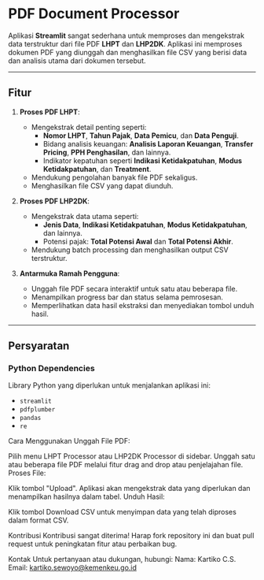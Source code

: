 # PDF Document Processor

Aplikasi **Streamlit** sangat sederhana untuk memproses dan mengekstrak data terstruktur dari file PDF **LHPT** dan **LHP2DK**. Aplikasi ini memproses dokumen PDF yang diunggah dan menghasilkan file CSV yang berisi data dan analisis utama dari dokumen tersebut.

---

## Fitur

1. **Proses PDF LHPT**:
   - Mengekstrak detail penting seperti:
     - **Nomor LHPT**, **Tahun Pajak**, **Data Pemicu**, dan **Data Penguji**.
     - Bidang analisis keuangan: **Analisis Laporan Keuangan**, **Transfer Pricing**, **PPH Penghasilan**, dan lainnya.
     - Indikator kepatuhan seperti **Indikasi Ketidakpatuhan**, **Modus Ketidakpatuhan**, dan **Treatment**.
   - Mendukung pengolahan banyak file PDF sekaligus.
   - Menghasilkan file CSV yang dapat diunduh.

2. **Proses PDF LHP2DK**:
   - Mengekstrak data utama seperti:
     - **Jenis Data**, **Indikasi Ketidakpatuhan**, **Modus Ketidakpatuhan**, dan lainnya.
     - Potensi pajak: **Total Potensi Awal** dan **Total Potensi Akhir**.
   - Mendukung batch processing dan menghasilkan output CSV terstruktur.

3. **Antarmuka Ramah Pengguna**:
   - Unggah file PDF secara interaktif untuk satu atau beberapa file.
   - Menampilkan progress bar dan status selama pemrosesan.
   - Memperlihatkan data hasil ekstraksi dan menyediakan tombol unduh hasil.

---

## Persyaratan

### Python Dependencies
Library Python yang diperlukan untuk menjalankan aplikasi ini:
- `streamlit`
- `pdfplumber`
- `pandas`
- `re`

Cara Menggunakan
Unggah File PDF:

Pilih menu LHPT Processor atau LHP2DK Processor di sidebar.
Unggah satu atau beberapa file PDF melalui fitur drag and drop atau penjelajahan file.
Proses File:

Klik tombol "Upload".
Aplikasi akan mengekstrak data yang diperlukan dan menampilkan hasilnya dalam tabel.
Unduh Hasil:

Klik tombol Download CSV untuk menyimpan data yang telah diproses dalam format CSV.

Kontribusi
Kontribusi sangat diterima! Harap fork repository ini dan buat pull request untuk peningkatan fitur atau perbaikan bug.

Kontak
Untuk pertanyaan atau dukungan, hubungi:
Nama: Kartiko C.S.
Email: kartiko.sewoyo@kemenkeu.go.id
